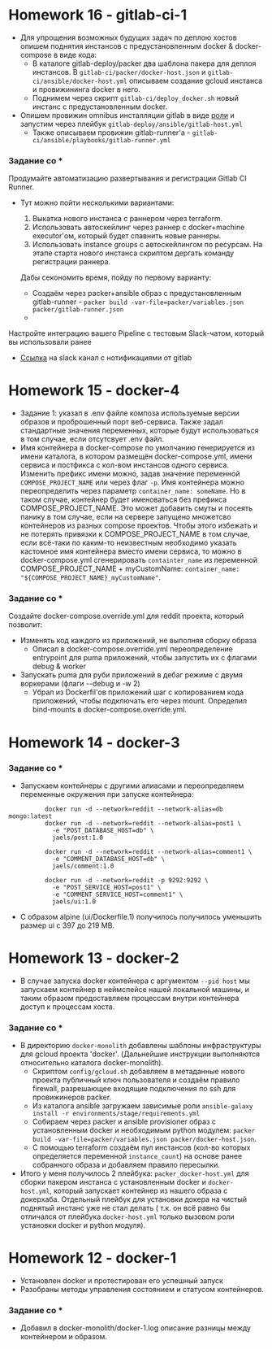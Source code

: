  # Homework 16 - gitlab-ci-1
 - Для упрощения возможных будущих задач по деплою хостов опишем поднятия инстансов с предустановленным docker & docker-compose в виде кода:
   - В каталоге gitlab-deploy/packer два шаблона пакера для деплоя инстансов. В `gitlab-ci/packer/docker-host.json` и `gitlab-ci/ansible/docker-host.yml` описываем создание gcloud инстанса и провижининга docker в него.
   - Поднимем через скрипт `gitlab-ci/deploy_docker.sh` новый инстанс с предустановленным docker. 
 - Опишем провижин omnibus инсталляции gitlab в виде [роли](https://github.com/RenderQwerty/ansible-galaxy-gitlab) и запустим через плейбук `gitlab-deploy/ansible/gitlab-host.yml`
   - Также описываем провижин gitlab-runner'a - `gitlab-ci/ansible/playbooks/gitlab-runner.yml`
 ### Задание со *
Продумайте автоматизацию развертывания и регистрации Gitlab CI Runner.
  - Тут можно пойти несколькими вариантами:
      1. Выкатка нового инстанса с раннером через terraform.
      2. Использовать автоскейлинг через раннер с docker+machine executor'ом, который будет спавнить новые раннеры.
      3. Использовать instance groups с автоскейлингом по ресурсам. На этапе старта нового инстанса скриптом дергать команду регистрации раннера.

    Дабы секономить время, пойду по первому варианту:
      - Создаём через packer+ansible образ с предустановленным gitlab-runner - `packer build -var-file=packer/variables.json packer/gitlab-runner.json`
      - 

Настройте интеграцию вашего Pipeline с тестовым Slack-чатом, который вы использовали ранее
  - [Ссылка](https://devops-team-otus.slack.com/messages/CB46XSULT) на slack канал с нотификациями от gitlab
 # Homework 15 - docker-4
 - Задание 1: указал в .env файле композа используемые версии образов и проброшенный порт веб-сервиса. Также задал стандартные значения переменных, которые будут использоваться в том случае, если отсутсвует .env файл. 
 - Имя контейнера в docker-compose по умолчанию генерируется из имени каталога, в котором размещён docker-compose.yml, имени сервиса и постфикса с кол-вом инстансов одного сервиса. Изменить префикс имени можно, задав значение переменной `COMPOSE_PROJECT_NAME` или через флаг `-p`. Имя контейнера можно переопределить через параметр `container_name: someName`. Но в таком случае, контейнер будет именоваться без префикса COMPOSE_PROJECT_NAME. Это может добавить смуты и посеять панику в том случае, если на сервере запущено множетсво контейнеров из разных compose проектов. Чтобы этого избежать и не потерять привязки к COMPOSE_PROJECT_NAME в том случае, если всё-таки по каким-то неизвестным необходимо указать кастомное имя контейнера вместо имени сервиса, то можно в docker-compose.yml сгенерировать `containter_name` из переменной COMPOSE_PROJECT_NAME + myCustomName: `container_name: "${COMPOSE_PROJECT_NAME}_myCustomName"`.
 ### Задание со *
 Создайте docker-compose.override.yml для reddit проекта, который позволит:
   - Изменять код каждого из приложений, не выполняя сборку образа
      - Описал в docker-compose.override.yml переопределение entrypoint для puma приложений, чтобы запустить их с флагами debug & worker
   - Запускать puma для руби приложений в дебаг режиме с двумя воркерами (флаги --debug и -w 2)
      - Убрал из Dockerfil'ов приложений шаг с копированием кода приложений, чтобы подключать его через mount. Определил bind-mounts в docker-compose.override.yml.

 # Homework 14 - docker-3
 ### Задание со * 
   -
      Запускаем контейнеры с другими алиасами и переопределяем переменные окружения при запуске контейнера:
```
          docker run -d --network=reddit --network-alias=db mongo:latest
          docker run -d --network=reddit --network-alias=post1 \
            -e "POST_DATABASE_HOST=db" \
            jaels/post:1.0

          docker run -d --network=reddit --network-alias=comment1 \
            -e "COMMENT_DATABASE_HOST=db" \
            jaels/comment:1.0

          docker run -d --network=reddit -p 9292:9292 \
            -e "POST_SERVICE_HOST=post1" \
            -e "COMMENT_SERVICE_HOST=comment1" \
            jaels/ui:1.0
```
  - С образом alpine (ui/Dockerfile.1) получилось получилось уменьшить размер ui c 397 до 219 MB.

 # Homework 13 - docker-2
 - В случае запуска docker контейнера с аргументом `--pid host` мы запускаем контейнер в неймспейсе нашей локальной машины, и таким образом предоставляем процессам внутри контейнера доступ к процессам хоста. 
  ### Задание со * 
 - В директорию `docker-monolith` добавлены шаблоны инфраструктуры для gcloud проекта 'docker'. (Дальнейшие инструкции выполняются относительно каталога docker-monolith).
   - Cкриптом `config/gcloud.sh` добавляем в метаданные нового проекта публичный ключ пользователя и создаём правило firewall, разрешающее входящие подключения по ssh для провижинеров packer.
   - Из каталога ansible загружаем зависимые роли `ansible-galaxy install -r environments/stage/requirements.yml`
   - Собираем через packer и ansible provisioner образ с установленным docker и необходимым python модулем: `packer build -var-file=packer/variables.json packer/docker-host.json`.
   - С помощью terraform создаём пул инстансов (кол-во которых определяется переменной `instance_count`) на основе ранее собранного образа и добавляем правило пересылки.
 - Итого у меня получилось 2 плейбука: `packer_docker-host.yml` для сборки пакером инстанса с установленным docker и `docker-host.yml`, который запускает контейнер из нашего образа с докерхаба. Отдельный плейбук для установки докера на чистый поднятый инстанс уже не стал делать ( т.к. он всё равно бы отличался от плейбука `docker-host.yml` только вызовом роли установки docker и python модуля).

 # Homework 12 - docker-1
 - Установлен docker и протестирован его успешный запуск
 - Разобраны методы управления состоянием и статусом контейнеров.
 ### Задание со *
 - Добавил в docker-monolith/docker-1.log описание разницы между контейнером и образом.
